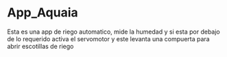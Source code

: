 # App_Aquaia
Esta es una app de riego automatico, mide la humedad y si esta por debajo de lo requerido activa el servomotor y este levanta una compuerta para abrir escotillas de riego
